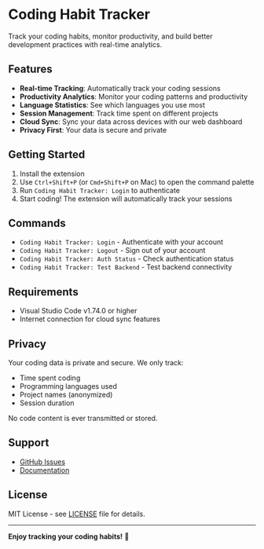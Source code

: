 # Coding Habit Tracker

Track your coding habits, monitor productivity, and build better development practices with real-time analytics.

## Features

- **Real-time Tracking**: Automatically track your coding sessions
- **Productivity Analytics**: Monitor your coding patterns and productivity
- **Language Statistics**: See which languages you use most
- **Session Management**: Track time spent on different projects
- **Cloud Sync**: Sync your data across devices with our web dashboard
- **Privacy First**: Your data is secure and private

## Getting Started

1. Install the extension
2. Use `Ctrl+Shift+P` (or `Cmd+Shift+P` on Mac) to open the command palette
3. Run `Coding Habit Tracker: Login` to authenticate
4. Start coding! The extension will automatically track your sessions

## Commands

- `Coding Habit Tracker: Login` - Authenticate with your account
- `Coding Habit Tracker: Logout` - Sign out of your account
- `Coding Habit Tracker: Auth Status` - Check authentication status
- `Coding Habit Tracker: Test Backend` - Test backend connectivity

## Requirements

- Visual Studio Code v1.74.0 or higher
- Internet connection for cloud sync features

## Privacy

Your coding data is private and secure. We only track:
- Time spent coding
- Programming languages used
- Project names (anonymized)
- Session duration

No code content is ever transmitted or stored.

## Support

- [GitHub Issues](https://github.com/Suraj182004/code-tracker/issues)
- [Documentation](https://github.com/Suraj182004/code-tracker)

## License

MIT License - see [LICENSE](LICENSE) file for details.

---

**Enjoy tracking your coding habits!** 🚀 